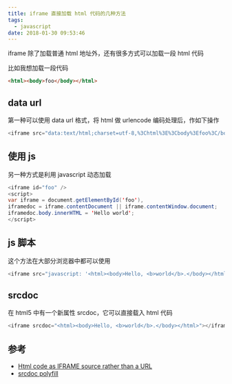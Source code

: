 ```yaml
---
title: iframe 直接加载 html 代码的几种方法
tags:
  - javascript
date: 2018-01-30 09:53:46
---
```



iframe 除了加载普通 html 地址外，还有很多方式可以加载一段 html 代码
<!-- more --><!-- toc -->
比如我想加载一段代码
```html
<html><body>foo</body></html>
```
## data url
第一种可以使用 data url 格式，将 html 做 urlencode 编码处理后，作如下操作
```java
<iframe src="data:text/html;charset=utf-8,%3Chtml%3E%3Cbody%3Efoo%3C/body%3E%3C/html%3E" />
```

## 使用 js
另一种方式是利用 javascript 动态加载
```java
<iframe id="foo" />
<script>
var iframe = document.getElementById('foo'),
iframedoc = iframe.contentDocument || iframe.contentWindow.document;
iframedoc.body.innerHTML = 'Hello world';
</script>
```
## js 脚本
这个方法在大部分浏览器中都可以使用
```javascript
<iframe src="javascript: '<html><body>Hello, <b>world</b>.</body></html>'"></iframe>
```
## srcdoc
在 html5 中有一个新属性 srcdoc，它可以直接载入 html 代码
```java
<iframe srcdoc="<html><body>Hello, <b>world</b>.</body></html>"></iframe>
```

## 参考
- [Html code as IFRAME source rather than a URL](https://stackoverflow.com/questions/6102636/html-code-as-iframe-source-rather-than-a-url)
- [srcdoc polyfill](https://github.com/jugglinmike/srcdoc-polyfill)
